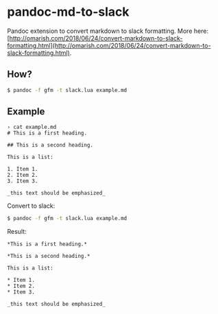 # pandoc-md-to-slack

Pandoc extension to convert markdown to slack formatting. More here: [http://omarish.com/2018/06/24/convert-markdown-to-slack-formatting.html](http://omarish.com/2018/06/24/convert-markdown-to-slack-formatting.html).

## How?

```bash
$ pandoc -f gfm -t slack.lua example.md
```

## Example

```
› cat example.md
# This is a first heading.

## This is a second heading.

This is a list:

1. Item 1.
2. Item 2.
3. Item 3.

_this text should be emphasized_
```

Convert to slack:

```bash
$ pandoc -f gfm -t slack.lua example.md
```

Result:

```
*This is a first heading.*

*This is a second heading.*

This is a list:

* Item 1.
* Item 2.
* Item 3.

_this text should be emphasized_
```
